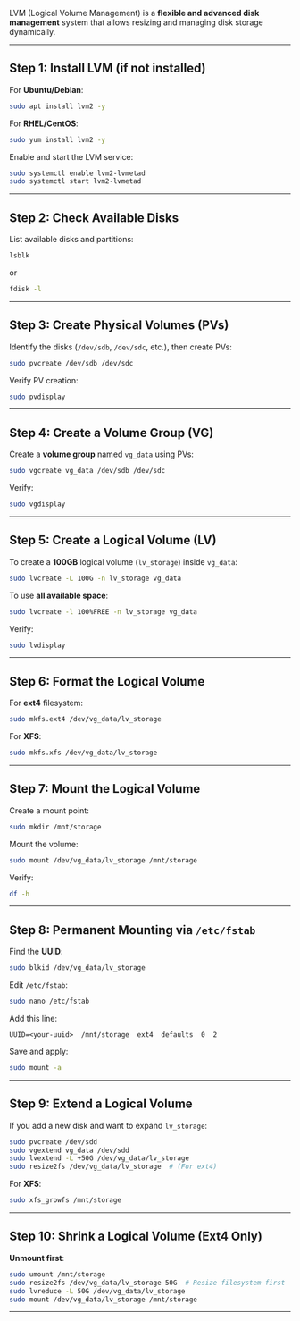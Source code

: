 LVM (Logical Volume Management) is a **flexible and advanced disk management** system that allows resizing and managing disk storage dynamically.

---

## **Step 1: Install LVM (if not installed)**

For **Ubuntu/Debian**:

```bash
sudo apt install lvm2 -y

```

For **RHEL/CentOS**:

```bash
sudo yum install lvm2 -y

```

Enable and start the LVM service:

```bash
sudo systemctl enable lvm2-lvmetad
sudo systemctl start lvm2-lvmetad

```

---

## **Step 2: Check Available Disks**

List available disks and partitions:

```bash
lsblk

```

or

```bash
fdisk -l

```

---

## **Step 3: Create Physical Volumes (PVs)**

Identify the disks (`/dev/sdb`, `/dev/sdc`, etc.), then create PVs:

```bash
sudo pvcreate /dev/sdb /dev/sdc

```

Verify PV creation:

```bash
sudo pvdisplay

```

---

## **Step 4: Create a Volume Group (VG)**

Create a **volume group** named `vg_data` using PVs:

```bash
sudo vgcreate vg_data /dev/sdb /dev/sdc

```

Verify:

```bash
sudo vgdisplay

```

---

## **Step 5: Create a Logical Volume (LV)**

To create a **100GB** logical volume (`lv_storage`) inside `vg_data`:

```bash
sudo lvcreate -L 100G -n lv_storage vg_data

```

To use **all available space**:

```bash
sudo lvcreate -l 100%FREE -n lv_storage vg_data

```

Verify:

```bash
sudo lvdisplay

```

---

## **Step 6: Format the Logical Volume**

For **ext4** filesystem:

```bash
sudo mkfs.ext4 /dev/vg_data/lv_storage

```

For **XFS**:

```bash
sudo mkfs.xfs /dev/vg_data/lv_storage

```

---

## **Step 7: Mount the Logical Volume**

Create a mount point:

```bash
sudo mkdir /mnt/storage

```

Mount the volume:

```bash
sudo mount /dev/vg_data/lv_storage /mnt/storage

```

Verify:

```bash
df -h

```

---

## **Step 8: Permanent Mounting via `/etc/fstab`**

Find the **UUID**:

```bash
sudo blkid /dev/vg_data/lv_storage

```

Edit `/etc/fstab`:

```bash
sudo nano /etc/fstab

```

Add this line:

```
UUID=<your-uuid>  /mnt/storage  ext4  defaults  0  2

```

Save and apply:

```bash
sudo mount -a

```

---

## **Step 9: Extend a Logical Volume**

If you add a new disk and want to expand `lv_storage`:

```bash
sudo pvcreate /dev/sdd
sudo vgextend vg_data /dev/sdd
sudo lvextend -L +50G /dev/vg_data/lv_storage
sudo resize2fs /dev/vg_data/lv_storage  # (For ext4)

```

For **XFS**:

```bash
sudo xfs_growfs /mnt/storage

```

---

## **Step 10: Shrink a Logical Volume (Ext4 Only)**

**Unmount first**:

```bash
sudo umount /mnt/storage
sudo resize2fs /dev/vg_data/lv_storage 50G  # Resize filesystem first
sudo lvreduce -L 50G /dev/vg_data/lv_storage
sudo mount /dev/vg_data/lv_storage /mnt/storage

```

---
